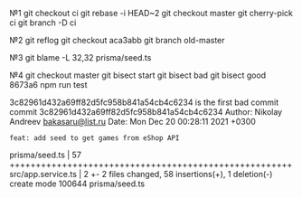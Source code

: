 №1
git checkout ci
git rebase -i HEAD~2
git checkout master
git cherry-pick ci
git branch -D ci

№2
git reflog
git checkout aca3abb
git branch old-master

№3
git blame -L 32,32 prisma/seed.ts

№4
git checkout master
git bisect start
git bisect bad
git bisect good 8673a6
npm run test

3c82961d432a69ff82d5fc958b841a54cb4c6234 is the first bad commit
commit 3c82961d432a69ff82d5fc958b841a54cb4c6234
Author: Nikolay Andreev <bakasaru@list.ru>
Date:   Mon Dec 20 00:28:11 2021 +0300

    feat: add seed to get games from eShop API

 prisma/seed.ts     | 57 ++++++++++++++++++++++++++++++++++++++++++++++++++++++
 src/app.service.ts |  2 +-
 2 files changed, 58 insertions(+), 1 deletion(-)
 create mode 100644 prisma/seed.ts
